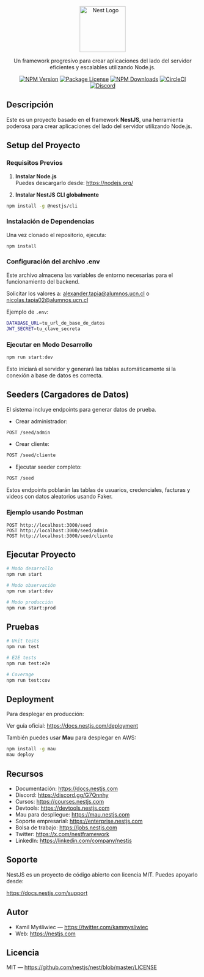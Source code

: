 <p align="center">
  <a href="http://nestjs.com/" target="blank"><img src="https://nestjs.com/img/logo-small.svg" width="120" alt="Nest Logo" /></a>
</p>

[circleci-image]: https://img.shields.io/circleci/build/github/nestjs/nest/master?token=abc123def456
[circleci-url]: https://circleci.com/gh/nestjs/nest

<p align="center">Un framework progresivo para crear aplicaciones del lado del servidor eficientes y escalables utilizando Node.js.</p>
<p align="center">
  <a href="https://www.npmjs.com/~nestjscore" target="_blank"><img src="https://img.shields.io/npm/v/@nestjs/core.svg" alt="NPM Version" /></a>
  <a href="https://www.npmjs.com/~nestjscore" target="_blank"><img src="https://img.shields.io/npm/l/@nestjs/core.svg" alt="Package License" /></a>
  <a href="https://www.npmjs.com/~nestjscore" target="_blank"><img src="https://img.shields.io/npm/dm/@nestjs/common.svg" alt="NPM Downloads" /></a>
  <a href="https://circleci.com/gh/nestjs/nest" target="_blank"><img src="https://img.shields.io/circleci/build/github/nestjs/nest/master" alt="CircleCI" /></a>
  <a href="https://discord.gg/G7Qnnhy" target="_blank"><img src="https://img.shields.io/badge/discord-online-brightgreen.svg" alt="Discord" /></a>
</p>

## Descripción

Este es un proyecto basado en el framework **NestJS**, una herramienta poderosa para crear aplicaciones del lado del servidor utilizando Node.js.

## Setup del Proyecto

### Requisitos Previos

1. **Instalar Node.js**  
   Puedes descargarlo desde: https://nodejs.org/

2. **Instalar NestJS CLI globalmente**

```bash
npm install -g @nestjs/cli
```

### Instalación de Dependencias

Una vez clonado el repositorio, ejecuta:

```bash
npm install
```

### Configuración del archivo .env

Este archivo almacena las variables de entorno necesarias para el funcionamiento del backend.

Solicitar los valores a: alexander.tapia@alumnos.ucn.cl o nicolas.tapia02@alumnos.ucn.cl

Ejemplo de `.env`:

```bash
DATABASE_URL=tu_url_de_base_de_datos
JWT_SECRET=tu_clave_secreta
```

### Ejecutar en Modo Desarrollo

```bash
npm run start:dev
```

Esto iniciará el servidor y generará las tablas automáticamente si la conexión a base de datos es correcta.

## Seeders (Cargadores de Datos)

El sistema incluye endpoints para generar datos de prueba.

- Crear administrador:
```bash
POST /seed/admin
```

- Crear cliente:
```bash
POST /seed/cliente
```

- Ejecutar seeder completo:
```bash
POST /seed
```

Estos endpoints poblarán las tablas de usuarios, credenciales, facturas y videos con datos aleatorios usando Faker.

### Ejemplo usando Postman

```http
POST http://localhost:3000/seed
POST http://localhost:3000/seed/admin
POST http://localhost:3000/seed/cliente
```

## Ejecutar Proyecto

```bash
# Modo desarrollo
npm run start

# Modo observación
npm run start:dev

# Modo producción
npm run start:prod
```

## Pruebas

```bash
# Unit tests
npm run test

# E2E tests
npm run test:e2e

# Coverage
npm run test:cov
```

## Deployment

Para desplegar en producción:

Ver guía oficial: https://docs.nestjs.com/deployment

También puedes usar **Mau** para desplegar en AWS:

```bash
npm install -g mau
mau deploy
```

## Recursos

- Documentación: https://docs.nestjs.com  
- Discord: https://discord.gg/G7Qnnhy  
- Cursos: https://courses.nestjs.com  
- Devtools: https://devtools.nestjs.com  
- Mau para despliegue: https://mau.nestjs.com  
- Soporte empresarial: https://enterprise.nestjs.com  
- Bolsa de trabajo: https://jobs.nestjs.com  
- Twitter: https://x.com/nestframework  
- LinkedIn: https://linkedin.com/company/nestjs  

## Soporte

NestJS es un proyecto de código abierto con licencia MIT. Puedes apoyarlo desde:

https://docs.nestjs.com/support

## Autor

- Kamil Myśliwiec — https://twitter.com/kammysliwiec  
- Web: https://nestjs.com  

## Licencia

MIT — https://github.com/nestjs/nest/blob/master/LICENSE
